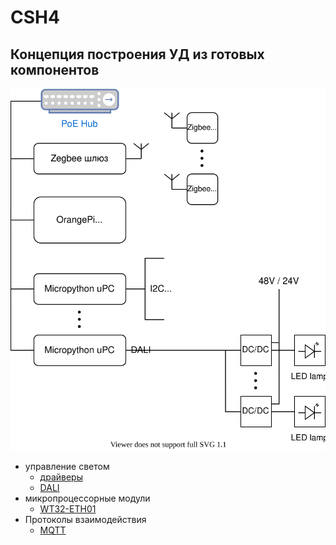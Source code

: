 # CSH4

## Концепция построения УД из готовых компонентов

![](concept.svg)

* управление светом
  * [драйверы](light/drivers.md)
  * [DALI](light/dali/readme.md)
* микропроцессорные модули
  * [WT32-ETH01](boards/WT32-ETH01/readme.md)
* Протоколы взаимодействия
  * [MQTT](protocols/MQTT.pdf)

